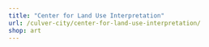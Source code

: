 ```yaml
---
title: "Center for Land Use Interpretation"
url: /culver-city/center-for-land-use-interpretation/
shop: art
---
```

